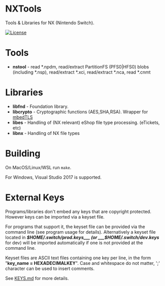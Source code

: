 # NXTools

Tools & Libraries for NX (Nintendo Switch).

[![License](https://img.shields.io/badge/license-MIT-blue.svg)](/LICENSE)

# Tools

* __nstool__ - read *.npdm, read/extract PartitionFS (PFS0|HFS0) blobs (including *.nsp), read/extract *.xci, read/extract *.nca, read *.cnmt

# Libraries

* __libfnd__	- Foundation library.
* __libcrypto__	- Cryptographic functions (AES,SHA,RSA). Wrapper for [mbedTLS](https://github.com/ARMmbed/mbedtls)
* __libes__		- Handling of (NX relevant) eShop file type processing. (eTickets, etc)
* __libnx__		- Handling of NX file types

# Building

On MacOS/Linux/WSL run `make`.

For Windows, Visual Studio 2017 is supported.

# External Keys

Programs/libraries don't embed any keys that are copyright protected. However keys can be imported via a keyset file. 

For programs that support it, the keyset file can be provided via the command line (see program usage for details). Alternatively a keyset file located in ___$HOME/.switch/prod.keys___ (or ___$HOME/.switch/dev.keys___ for dev) will be imported automatically if one is not provided at the command line.

Keyset files are ASCII text files containing one key per line, in the form "__key_name = HEXADECIMALKEY__". Case and whitespace do not matter, ';' character can be used to insert comments.

See [KEYS.md](/KEYS.md) for more details.